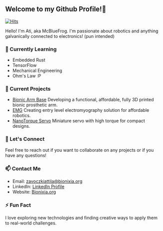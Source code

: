 ## Welcome to my Github Profile!👋
[![Hits](https://hits.sh/github.com/McBlueFrog.svg?label=Profile%20Views&color=388ffa)](https://hits.sh/github.com/McBlueFrog/)

Hello! I'm Ati, aka McBlueFrog. I'm passionate about robotics and anything galvanically connected to electronics! (pun intended)

### 🌱 Currently Learning
- Embedded Rust
- TensorFlow
- Mechanical Engineering
- Ohm's Law :P

### 🔭 Current Projects
- [Bionic Arm Base](#) Developing a functional, affordable, fully 3D printed bionic prosthetic arm.
- [EMG](#) Creating entry level electromyography solution for affordable robotics.
- [NanoTorque Servo](https://github.com/Bionixia/NanoTorque) Miniature servo with high torque for compact designs.

### 💬 Let's Connect
Feel free to reach out if you want to collaborate on any projects or if you have any questions!

### 📫 Contact Me
- Email: [zavoczkiattila@bionixia.org](mailto:zavoczkiattila@bionixia.org)
- LinkedIn: [LinkedIn Profile](https://www.linkedin.com/in/attila-z%C3%A1voczki-0075a0249/)
- Website: [Bionixia.org](https://bionixia.org)

### ⚡ Fun Fact
I love exploring new technologies and finding creative ways to apply them to real-world challenges.
